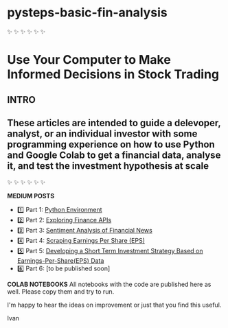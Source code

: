# pysteps-basic-fin-analysis
:sparkles: :sparkles: :sparkles: :sparkles: :sparkles: :sparkles:

# Use Your Computer to Make Informed Decisions in Stock Trading

**INTRO**
-------------------------------------
 These articles are intended to guide a delevoper, analyst, or an individual investor with some programming experience on how to use Python and  Google Colab to get a financial data, analyse it, and test the investment hypothesis at scale
------------------------------------- 
:sparkles: :sparkles: :sparkles: :sparkles: :sparkles: :sparkles:

**MEDIUM POSTS**
* :one:	Part 1: [Python Environment](https://realmistic.medium.com/use-your-computer-to-make-informed-decisions-in-stock-trading-practical-introduction-part-1-e9bbbaa95fee) 
* :two:	Part 2: [Exploring Finance APIs](https://realmistic.medium.com/use-your-computer-to-make-informed-decisions-in-stock-trading-practical-introduction-part-2-832e6f67f590) 
* :three:	Part 3: [Sentiment Analysis of Financial News](https://realmistic.medium.com/use-your-computer-to-make-informed-decisions-in-stock-trading-practical-introduction-part-3-7c520cf32d39) 
* :four:	Part 4: [Scraping Earnings Per Share (EPS)](https://realmistic.medium.com/use-your-computer-to-make-informed-decisions-in-stock-trading-practical-introduction-part-4-8d79b45db095) 
* :five:	Part 5: [Developing a Short Term Investment Strategy Based on Earnings-Per-Share(EPS) Data](https://realmistic.medium.com/use-your-computer-to-make-informed-decisions-in-stock-trading-practical-introduction-part-1-e9bbbaa95fee) 
* :six:	Part 6: [to be published soon] 


**COLAB NOTEBOOKS**
 All notebooks with the code are published here as well. Please copy them and try to run.
 
 I'm happy to hear the ideas on improvement or just that you find this useful.

Ivan
